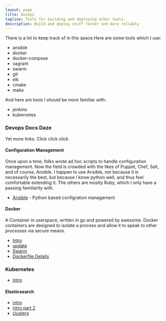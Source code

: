 ```yaml
---
layout: page
title: Devops
tagline: Tools for building and deploying other tools.
description: Build and deploy stuff faster and more reliably
---
```


There is a lot to keep track of in this space.Here are some tools which I use:

* ansible
* docker
* docker-compose
* vagrant
* swarm
* git
* elk
* cmake
* make

And here are tools I _should_ be more familiar with:

* jenkins
* kubernetes

### Devops Docs Daze
Yet more links. Click click click.

#### Configuration Management
Once upon a time, folks wrote ad hoc scripts to handle configuration management. Now the field is crowded with
the likes of Puppet, Chef, Salt, and of course, Ansible. I happen to use Ansible, not because it is necessarily
the best, but because I know python well, and thus feel comfortable extending it. The others are mostly Ruby,
which I only have a passing familiarity with.

- [Ansible](devops/ansible.html) - Python based configration management

#### Docker
A Container in userspace, written in go and powered by awesome. Docker containers are designed to
isolate a process and allow it to speak to other processes via secure means.

- [Intro](devops/docker/docker.html)
- [update](devops/docker/docker2.html)
- [Swarm](devops/docker/docker-swarm-mode.html)
- [Dockerfile Details](devops/docker/building_dockerfile.html)

### Kubernetes
- [Intro](devops/docker/kubernetes.html)

#### Elasticsearch
- [intro](devops/elastic_search/elasticsearch_intro.html)
- [intro part 2](devops/elastic_search/elasticsearch_intro_2.html)
- [clusters](devops/elastic_search/clusters.html)
